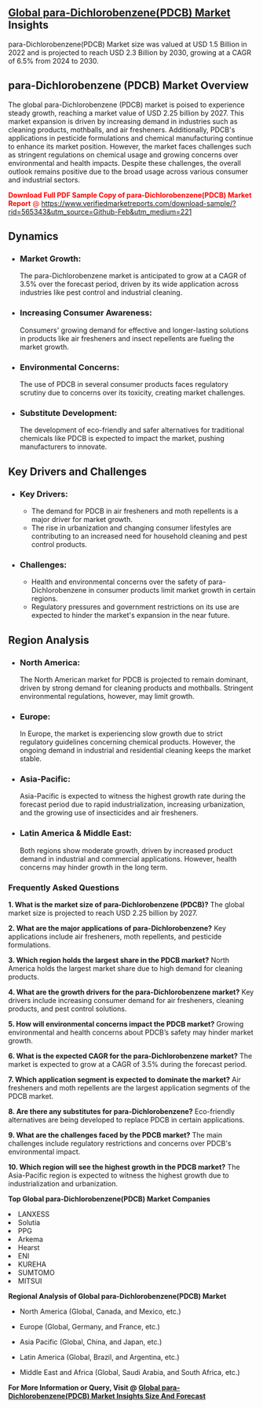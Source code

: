 <h2><a href="https://www.verifiedmarketreports.com/download-sample/?rid=565343&amp;utm_source=Github&amp;utm_medium=221" target="_blank">Global para-Dichlorobenzene(PDCB) Market</a> Insights</h2><p>para-Dichlorobenzene(PDCB) Market size was valued at USD 1.5 Billion in 2022 and is projected to reach USD 2.3 Billion by 2030, growing at a CAGR of 6.5% from 2024 to 2030.</p><p><h2>para-Dichlorobenzene (PDCB) Market Overview</h2> <p>The global para-Dichlorobenzene (PDCB) market is poised to experience steady growth, reaching a market value of USD 2.25 billion by 2027. This market expansion is driven by increasing demand in industries such as cleaning products, mothballs, and air fresheners. Additionally, PDCB's applications in pesticide formulations and chemical manufacturing continue to enhance its market position. However, the market faces challenges such as stringent regulations on chemical usage and growing concerns over environmental and health impacts. Despite these challenges, the overall outlook remains positive due to the broad usage across various consumer and industrial sectors. <br> <p><span class=""><span style="color: #ff0000;"><strong>Download Full PDF Sample Copy of para-Dichlorobenzene(PDCB) Market Report</strong> @ </span><a href="https://www.verifiedmarketreports.com/download-sample/?rid=565343&amp;utm_source=Github-Feb&amp;utm_medium=221" target="_blank">https://www.verifiedmarketreports.com/download-sample/?rid=565343&amp;utm_source=Github-Feb&amp;utm_medium=221</a></span></p></p> <h2>Dynamics</h2> <ul> <li><h3>Market Growth:</h3> The para-Dichlorobenzene market is anticipated to grow at a CAGR of 3.5% over the forecast period, driven by its wide application across industries like pest control and industrial cleaning.</li> <li><h3>Increasing Consumer Awareness:</h3> Consumers' growing demand for effective and longer-lasting solutions in products like air fresheners and insect repellents are fueling the market growth.</li> <li><h3>Environmental Concerns:</h3> The use of PDCB in several consumer products faces regulatory scrutiny due to concerns over its toxicity, creating market challenges.</li> <li><h3>Substitute Development:</h3> The development of eco-friendly and safer alternatives for traditional chemicals like PDCB is expected to impact the market, pushing manufacturers to innovate.</li> </ul> <h2>Key Drivers and Challenges</h2> <ul> <li><h3>Key Drivers:</h3> <ul> <li>The demand for PDCB in air fresheners and moth repellents is a major driver for market growth.</li> <li>The rise in urbanization and changing consumer lifestyles are contributing to an increased need for household cleaning and pest control products.</li> </ul> </li> <li><h3>Challenges:</h3> <ul> <li>Health and environmental concerns over the safety of para-Dichlorobenzene in consumer products limit market growth in certain regions.</li> <li>Regulatory pressures and government restrictions on its use are expected to hinder the market's expansion in the near future.</li> </ul> </li> </ul> <h2>Region Analysis</h2> <ul> <li><h3>North America:</h3> The North American market for PDCB is projected to remain dominant, driven by strong demand for cleaning products and mothballs. Stringent environmental regulations, however, may limit growth.</li> <li><h3>Europe:</h3> In Europe, the market is experiencing slow growth due to strict regulatory guidelines concerning chemical products. However, the ongoing demand in industrial and residential cleaning keeps the market stable.</li> <li><h3>Asia-Pacific:</h3> Asia-Pacific is expected to witness the highest growth rate during the forecast period due to rapid industrialization, increasing urbanization, and the growing use of insecticides and air fresheners.</li> <li><h3>Latin America & Middle East:</h3> Both regions show moderate growth, driven by increased product demand in industrial and commercial applications. However, health concerns may hinder growth in the long term.</li> </ul> <h3>Frequently Asked Questions</h3> <p><strong>1. What is the market size of para-Dichlorobenzene (PDCB)?</strong> The global market size is projected to reach USD 2.25 billion by 2027.</p> <p><strong>2. What are the major applications of para-Dichlorobenzene?</strong> Key applications include air fresheners, moth repellents, and pesticide formulations.</p> <p><strong>3. Which region holds the largest share in the PDCB market?</strong> North America holds the largest market share due to high demand for cleaning products.</p> <p><strong>4. What are the growth drivers for the para-Dichlorobenzene market?</strong> Key drivers include increasing consumer demand for air fresheners, cleaning products, and pest control solutions.</p> <p><strong>5. How will environmental concerns impact the PDCB market?</strong> Growing environmental and health concerns about PDCB’s safety may hinder market growth.</p> <p><strong>6. What is the expected CAGR for the para-Dichlorobenzene market?</strong> The market is expected to grow at a CAGR of 3.5% during the forecast period.</p> <p><strong>7. Which application segment is expected to dominate the market?</strong> Air fresheners and moth repellents are the largest application segments of the PDCB market.</p> <p><strong>8. Are there any substitutes for para-Dichlorobenzene?</strong> Eco-friendly alternatives are being developed to replace PDCB in certain applications.</p> <p><strong>9. What are the challenges faced by the PDCB market?</strong> The main challenges include regulatory restrictions and concerns over PDCB's environmental impact.</p> <p><strong>10. Which region will see the highest growth in the PDCB market?</strong> The Asia-Pacific region is expected to witness the highest growth due to industrialization and urbanization.</p> </p><p><strong>Top Global para-Dichlorobenzene(PDCB) Market Companies</strong></p><div data-test-id=""><p><li>LANXESS</li><li> Solutia</li><li> PPG</li><li> Arkema</li><li> Hearst</li><li> ENI</li><li> KUREHA</li><li> SUMTOMO</li><li> MITSUI</li></p><div><strong>Regional Analysis of&nbsp;Global para-Dichlorobenzene(PDCB) Market</strong></div><ul><li dir="ltr"><p dir="ltr">North America&nbsp;(Global, Canada, and Mexico, etc.)</p></li><li dir="ltr"><p dir="ltr">Europe (Global, Germany, and France, etc.)</p></li><li dir="ltr"><p dir="ltr">Asia Pacific&nbsp;(Global, China, and Japan, etc.)</p></li><li dir="ltr"><p dir="ltr">Latin America&nbsp;(Global, Brazil, and Argentina, etc.)</p></li><li dir="ltr">Middle East and Africa&nbsp;(Global, Saudi Arabia, and South Africa, etc.)</li></ul><p><strong>For More Information or Query, Visit @&nbsp;</strong><strong><a href="https://www.verifiedmarketreports.com/product/para-dichlorobenzenepdcb-market-size-and-forecast/?utm_source=Github&amp;utm_medium=221" target="_blank">Global para-Dichlorobenzene(PDCB) Market Insights Size And Forecast</a></strong></p></div>

